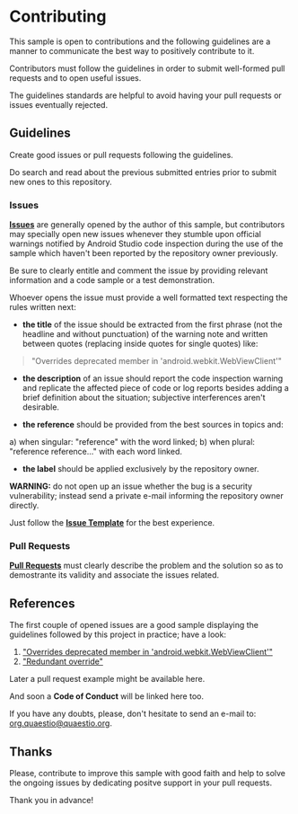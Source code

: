 # Contributing

This sample is open to contributions and the following guidelines are a manner to communicate the best way to positively contribute to it.

Contributors must follow the guidelines in order to submit well-formed pull requests and to open useful issues.

The guidelines standards are helpful to avoid having your pull requests or issues eventually rejected.

## Guidelines

Create good issues or pull requests following the guidelines.

Do search and read about the previous submitted entries prior to submit new ones to this repository.

### Issues

[**Issues**](https://github.com/QuaestioOrg/kotlin-converted-webview/issues) are generally opened by the author of this sample, but contributors may specially open new issues whenever they stumble upon official warnings notified by Android Studio code inspection during the use of the sample which haven't been reported by the repository owner previously.

Be sure to clearly entitle and comment the issue by providing relevant information and a code sample or a test demonstration.

Whoever opens the issue must provide a well formatted text respecting the rules written next: 

* **the title** of the issue should be extracted from the first phrase (not the headline and without punctuation) of the warning note and written between quotes (replacing inside quotes for single quotes) like:
>"Overrides deprecated member in 'android.webkit.WebViewClient'"

* **the description** of an issue should report the code inspection warning and replicate the affected piece of code or log reports besides adding a brief definition about the situation; subjective interferences aren't desirable. 

* **the reference** should be provided from the best sources in topics and:

a) when singular: "reference" with the word linked;
b) when plural: "reference reference..." with each word linked.  

* **the label** should be applied exclusively by the repository owner.

**WARNING:** do not open up an issue whether the bug is a security vulnerability; instead send a private e-mail informing the repository owner directly.

Just follow the [**Issue Template**](https://github.com/QuaestioOrg/kotlin-converted-webview/blob/master/ISSUE_TEMPLATE.md) for the best experience.

### Pull Requests

[**Pull Requests**](https://github.com/QuaestioOrg/kotlin-converted-webview/pulls) must clearly describe the problem and the solution so as to demostrante its validity and associate the issues related.

## References

The first couple of opened issues are a good sample displaying the guidelines followed by this project in practice; have a look:
1. ["Overrides deprecated member in 'android.webkit.WebViewClient'"](https://github.com/QuaestioOrg/kotlin-converted-webview/issues/1)
2. ["Redundant override"](https://github.com/QuaestioOrg/kotlin-converted-webview/issues/2)

Later a pull request example might be available here.

And soon a **Code of Conduct** will be linked here too.

If you have any doubts, please, don't hesitate to send an e-mail to: org.quaestio@quaestio.org.

## Thanks

Please, contribute to improve this sample with good faith and help to solve the ongoing issues by dedicating positve support in your pull requests.

Thank you in advance!
